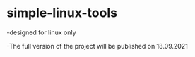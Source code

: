 # simple-linux-tools
-designed for linux only

-The full version of the project will be published on 18.09.2021
